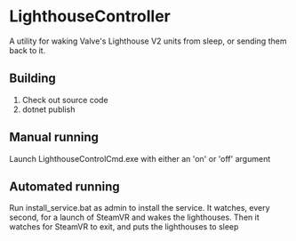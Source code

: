 # LighthouseController

A utility for waking Valve's Lighthouse V2 units from sleep, or sending them back to it.

## Building

1. Check out source code
2. dotnet publish

## Manual running
Launch LighthouseControlCmd.exe with either an 'on' or 'off' argument

## Automated running
Run install_service.bat as admin to install the service. It watches, every second, for a launch of SteamVR and wakes the lighthouses. Then it watches for SteamVR to exit, and puts the lighthouses to sleep